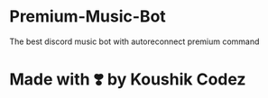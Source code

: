 # Premium-Music-Bot
The best discord music bot with autoreconnect premium command

# Made with ❣️ by Koushik Codez
